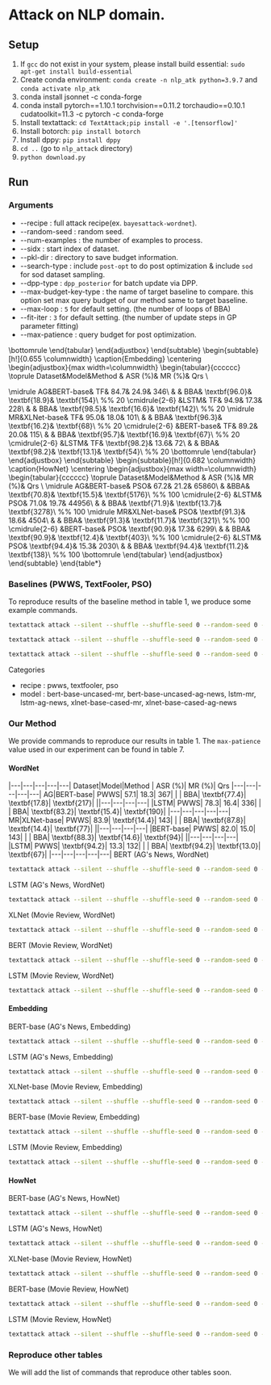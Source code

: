 # Attack on NLP domain.

## Setup
1. If `gcc` do not exist in your system, please install build essential: `sudo apt-get install build-essential`
2. Create conda environment: `conda create -n nlp_atk python=3.9.7` and `conda activate nlp_atk`
3. conda install jsonnet -c conda-forge
4. conda install pytorch==1.10.1 torchvision==0.11.2 torchaudio==0.10.1 cudatoolkit=11.3 -c pytorch -c conda-forge
5. Install textattack: `cd TextAttack;pip install -e '.[tensorflow]'`
6. Install botorch: `pip install botorch`
7. Install dppy: `pip install dppy`
8. `cd ..` (go to `nlp_attack` directory)
9. `python download.py`
## Run

### Arguments
* --recipe : full attack recipe(ex. `bayesattack-wordnet`).
* --random-seed : random seed.
* --num-examples : the number of examples to process.
* --sidx : start index of dataset.
* --pkl-dir : directory to save budget information.
* --search-type : include `post-opt` to do post optimization & include `sod` for sod dataset sampling.
* --dpp-type : `dpp_posterior` for batch update via DPP.
* --max-budget-key-type : the name of target baseline to compare. this option set max query budget of our method same to target baseline.
* --max-loop : `5` for default setting. (the number of loops of BBA)
* --fit-iter : `3` for default setting. (the number of update steps in GP parameter fitting)
* --max-patience : query budget for post optimization.



\bottomrule
\end{tabular}
\end{adjustbox}
\end{subtable}
    \begin{subtable}[h!]{0.655 \columnwidth}
\caption{Embedding}
\centering
\begin{adjustbox}{max width=\columnwidth}
\begin{tabular}{cccccc}
    \toprule
Dataset&Model&Method & ASR (\%)& MR (\%)& Qrs \\

\midrule
AG&BERT-base&   TF& 84.7& 24.9&   346\\
&    & BBA& \textbf{96.0}& \textbf{18.9}&   \textbf{154}\\ %% 20
\cmidrule{2-6}
&LSTM&   TF& 94.9& 17.3&   228\\
&    & BBA& \textbf{98.5}& \textbf{16.6}&   \textbf{142}\\ %% 20
\midrule
MR&XLNet-base&   TF& 95.0& 18.0&   101\\
&    & BBA& \textbf{96.3}& \textbf{16.2}&    \textbf{68}\\ %% 20
\cmidrule{2-6}
&BERT-base&   TF& 89.2& 20.0&   115\\
&    & BBA& \textbf{95.7}& \textbf{16.9}&    \textbf{67}\\ %% 20
\cmidrule{2-6}
&LSTM&   TF& \textbf{98.2}& 13.6&    72\\
&    & BBA& \textbf{98.2}& \textbf{13.1}&    \textbf{54}\\ %% 20
\bottomrule
\end{tabular}
\end{adjustbox}
\end{subtable}
\begin{subtable}[h!]{0.682 \columnwidth}
    \caption{HowNet}
    \centering
    \begin{adjustbox}{max width=\columnwidth}
    \begin{tabular}{cccccc}
        \toprule
Dataset&Model&Method & ASR (\%)& MR (\%)& Qrs \\
\midrule
AG&BERT-base&  PSO& 67.2& 21.2& 65860\\
&    &BBA& \textbf{70.8}& \textbf{15.5}&  \textbf{5176}\\ %% 100
\cmidrule{2-6}
&LSTM&  PSO& 71.0& 19.7& 44956\\
&    & BBA& \textbf{71.9}& \textbf{13.7}&  \textbf{3278}\\ %% 100
\midrule
MR&XLNet-base&  PSO& \textbf{91.3}& 18.6&  4504\\
&    & BBA& \textbf{91.3}& \textbf{11.7}&   \textbf{321}\\ %% 100
\cmidrule{2-6}
&BERT-base&  PSO& \textbf{90.9}& 17.3&  6299\\
&    & BBA& \textbf{90.9}& \textbf{12.4}&   \textbf{403}\\ %% 100
\cmidrule{2-6}
&LSTM&  PSO& \textbf{94.4}& 15.3&  2030\\
&    & BBA& \textbf{94.4}& \textbf{11.2}&   \textbf{138}\\ %% 100
\bottomrule
    \end{tabular}
    \end{adjustbox}
    \end{subtable}
\end{table*}

### Baselines (PWWS, TextFooler, PSO)
To reproduce results of the baseline method in table 1, we produce some example commands.

```bash
textattack attack --silent --shuffle --shuffle-seed 0 --random-seed 0 --product-space --recipe pwws --model bert-base-uncased-mr --num-examples 500 --sidx 0 --pkl-dir RESULTS
```

```bash
textattack attack --silent --shuffle --shuffle-seed 0 --random-seed 0 --product-space --recipe textfooler --model lstm-ag-news --num-examples 500 --sidx 0 --pkl-dir RESULTS
```

```bash
textattack attack --silent --shuffle --shuffle-seed 0 --random-seed 0 --product-space --recipe pso --model xlnet-base-cased-mr --num-examples 500 --sidx 0 --pkl-dir RESULTS
```

Categories
* recipe : pwws, textfooler, pso 
* model : bert-base-uncased-mr, bert-base-uncased-ag-news, lstm-mr, lstm-ag-news, xlnet-base-cased-mr, xlnet-base-cased-ag-news

### Our Method
We provide commands to reproduce our results in table 1. The `max-patience` value used in our experiment can be found in table 7.

#### WordNet 
|---|---|---|---|---|
Dataset|Model|Method | ASR (\%)| MR (\%)| Qrs 
|---|---|---|---|---|
AG|BERT-base| PWWS| 57.1| 18.3|   367|
|    | BBA| \textbf{77.4}| \textbf{17.8}|   \textbf{217}|
||---|---|---|---|
|LSTM| PWWS| 78.3| 16.4|   336|
|    | BBA| \textbf{83.2}| \textbf{15.4}|   \textbf{190}|
|---|---|---|---|---|
MR|XLNet-base| PWWS| 83.9| \textbf{14.4}|   143|
|    | BBA| \textbf{87.8}| \textbf{14.4}|    \textbf{77}|
||---|---|---|---|
|BERT-base| PWWS| 82.0| 15.0|   143|
|    | BBA| \textbf{88.3}| \textbf{14.6}|    \textbf{94}|
||---|---|---|---|
|LSTM| PWWS| \textbf{94.2}| 13.3|   132|
|    | BBA| \textbf{94.2}| \textbf{13.0}|    \textbf{67}|
|---|---|---|---|---|
BERT (AG's News, WordNet)
```bash
textattack attack --silent --shuffle --shuffle-seed 0 --random-seed 0 --recipe bayesattack-wordnet --model bert-base-uncased-ag-news --num-examples 500 --sidx 0 --pkl-dir RESULTS --post-opt v3 --use-sod --dpp-type dpp_posterior --max-budget-key-type pwws --max-patience 50
```
LSTM (AG's News, WordNet)
```bash
textattack attack --silent --shuffle --shuffle-seed 0 --random-seed 0 --recipe bayesattack-wordnet --model lstm-ag-news --num-examples 500 --sidx 0 --pkl-dir RESULTS --post-opt v3 --use-sod --dpp-type dpp_posterior --max-budget-key-type pwws --max-patience 50
```
XLNet (Movie Review, WordNet)
```bash
textattack attack --silent --shuffle --shuffle-seed 0 --random-seed 0 --recipe bayesattack-wordnet --model xlnet-base-cased-mr --num-examples 500 --sidx 0 --pkl-dir RESULTS --post-opt v3 --use-sod --dpp-type dpp_posterior --max-budget-key-type pwws --max-patience 100
```
BERT (Movie Review, WordNet)
```bash
textattack attack --silent --shuffle --shuffle-seed 0 --random-seed 0 --recipe bayesattack-wordnet --model bert-base-uncased-mr --num-examples 500 --sidx 0 --pkl-dir RESULTS --post-opt v3 --use-sod --dpp-type dpp_posterior --max-budget-key-type pwws --max-patience 50
```
LSTM (Movie Review, WordNet)
```bash
textattack attack --silent --shuffle --shuffle-seed 0 --random-seed 0 --recipe bayesattack-wordnet --model lstm-mr --num-examples 500 --sidx 0 --pkl-dir RESULTS --post-opt v3 --use-sod --dpp-type dpp_posterior --max-budget-key-type pwws --max-patience 50
```



#### Embedding
BERT-base (AG's News, Embedding)
```bash
textattack attack --silent --shuffle --shuffle-seed 0 --random-seed 0 --recipe bayesattack-embedding --model bert-base-uncased-ag-news --num-examples 500 --sidx 0 --pkl-dir RESULTS --post-opt v3 --use-sod --dpp-type dpp_posterior --max-budget-key-type textfooler --max-patience 20
```
LSTM (AG's News, Embedding)
```bash
textattack attack --silent --shuffle --shuffle-seed 0 --random-seed 0 --recipe bayesattack-embedding --model lstm-ag-news --num-examples 500 --sidx 0 --pkl-dir RESULTS --post-opt v3 --use-sod --dpp-type dpp_posterior --max-budget-key-type textfooler --max-patience 20
```
XLNet-base (Movie Review, Embedding)
```bash
textattack attack --silent --shuffle --shuffle-seed 0 --random-seed 0 --recipe bayesattack-embedding --model xlnet-base-cased-mr --num-examples 500 --sidx 0 --pkl-dir RESULTS --post-opt v3 --use-sod --dpp-type dpp_posterior --max-budget-key-type textfooler --max-patience 20
```
BERT-base (Movie Review, Embedding)
```bash
textattack attack --silent --shuffle --shuffle-seed 0 --random-seed 0 --recipe bayesattack-embedding --model bert-base-uncased-mr --num-examples 500 --sidx 0 --pkl-dir RESULTS --post-opt v3 --use-sod --dpp-type dpp_posterior --max-budget-key-type textfooler --max-patience 20
```
LSTM (Movie Review, Embedding)
```bash
textattack attack --silent --shuffle --shuffle-seed 0 --random-seed 0 --recipe bayesattack-embedding --model lstm-mr --num-examples 500 --sidx 0 --pkl-dir RESULTS --post-opt v3 --use-sod --dpp-type dpp_posterior --max-budget-key-type textfooler --max-patience 20
```

#### HowNet
BERT-base (AG's News, HowNet)
```bash
textattack attack --silent --shuffle --shuffle-seed 0 --random-seed 0 --recipe bayesattack-hownet --model bert-base-uncased-ag-news --num-examples 500 --sidx 0 --pkl-dir RESULTS --post-opt v3 --use-sod --dpp-type dpp_posterior --max-budget-key-type pso --max-patience 100
```
LSTM (AG's News, HowNet)
```bash
textattack attack --silent --shuffle --shuffle-seed 0 --random-seed 0 --recipe bayesattack-hownet --model lstm-ag-news --num-examples 500 --sidx 0 --pkl-dir RESULTS --post-opt v3 --use-sod --dpp-type dpp_posterior --max-budget-key-type pso --max-patience 100
```
XLNet-base (Movie Review, HowNet)
```bash
textattack attack --silent --shuffle --shuffle-seed 0 --random-seed 0 --recipe bayesattack-hownet --model xlnet-base-cased-mr --num-examples 500 --sidx 0 --pkl-dir RESULTS --post-opt v3 --use-sod --dpp-type dpp_posterior --max-budget-key-type pso --max-patience 100
```
BERT-base (Movie Review, HowNet)
```bash
textattack attack --silent --shuffle --shuffle-seed 0 --random-seed 0 --recipe bayesattack-hownet --model bert-base-uncased-mr --num-examples 500 --sidx 0 --pkl-dir RESULTS --post-opt v3 --use-sod --dpp-type dpp_posterior --max-budget-key-type pso --max-patience 100
```
LSTM (Movie Review, HowNet)
```bash
textattack attack --silent --shuffle --shuffle-seed 0 --random-seed 0 --recipe bayesattack-hownet --model lstm-mr  --num-examples 500 --sidx 0 --pkl-dir RESULTS --post-opt v3 --use-sod --dpp-type dpp_posterior --max-budget-key-type pso --max-patience 100
```



### Reproduce other tables
We will add the list of commands that reproduce other tables soon.